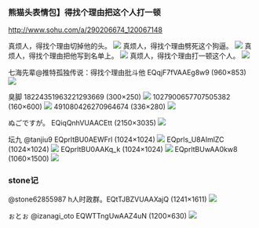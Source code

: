 ### 熊猫头表情包】得找个理由把这个人打一顿
http://www.sohu.com/a/290206674_120067148

真烦人，得找个理由切掉他的头。
![](http://5b0988e595225.cdn.sohucs.com/images/20190120/f78bcb15b3d24ba38c84741a31e6386e.jpeg)
真烦人，得找个理由劈死这个狗逼。
![](http://5b0988e595225.cdn.sohucs.com/images/20190120/c1dcb1ba1ee34c29a9e2471417289324.jpeg)
真烦人，得找个理由把他写到名单上。
![](http://5b0988e595225.cdn.sohucs.com/images/20190120/7aaf49c5846045b394ddcaf1a403269b.jpeg)
真烦人，得找个理由打一顿这个人。
![](http://5b0988e595225.cdn.sohucs.com/images/20190120/5690c01819db4281aa65d55984a3b41f.jpeg)

七海先辈@推特孤独传说：得找个理由批斗他
EQqjF7fVAAEg8w9 (960×853)
![](https://pbs.twimg.com/media/EQqjF7fVAAEg8w9?format=jpg&name=orig)

臭脚
18224351963221293669 (300×250)
![](https://tpc.googlesyndication.com/simgad/18224351963221293669?sqp=4sqPyQQ7QjkqNxABHQAAtEIgASgBMAk4A0DwkwlYAWBfcAKAAQGIAQGdAQAAgD-oAQGwAYCt4gS4AV_FAS2ynT4&rs=AOga4qm28hIH6lx1fGUN3w8YayCJhqxHUA)
1027900657707505382 (160×600)
![](https://tpc.googlesyndication.com/simgad/1027900657707505382?sqp=4sqPyQQ7QjkqNxABHQAAtEIgASgBMAk4A0DwkwlYAWBfcAKAAQGIAQGdAQAAgD-oAQGwAYCt4gS4AV_FAS2ynT4&rs=AOga4qncs15WB4RMz-uZ0oe8XlRP9Au88Q)
491080426270964674 (336×280)
![](https://tpc.googlesyndication.com/simgad/491080426270964674?sqp=4sqPyQQ7QjkqNxABHQAAtEIgASgBMAk4A0DwkwlYAWBfcAKAAQGIAQGdAQAAgD-oAQGwAYCt4gS4AV_FAS2ynT4&rs=AOga4qkrwDGqnQbVMSBXc334XOqZ0CBBlw)

ぬごですが。
EQiqQnhVUAACEtt (2150×3035)
![](https://pbs.twimg.com/media/EQiqQnhVUAACEtt?format=jpg&name=orig)

坛九
@tanjiu9
EQprltBU0AEWFrl (1024×1024)
![](https://pbs.twimg.com/media/EQprltBU0AEWFrl?format=jpg&name=orig)
EQprls_U8AImlZC (1024×1024)
![](https://pbs.twimg.com/media/EQprls_U8AImlZC?format=jpg&name=orig)
EQprltBU0AAKq_k (1024×1024)
![](https://pbs.twimg.com/media/EQprltBU0AAKq_k?format=jpg&name=orig)
EQprltBUwAA0kw8 (1060×1500)
![](https://pbs.twimg.com/media/EQprltBUwAA0kw8?format=jpg&name=orig)

### stone记
@stone62855987
h人时政群。EQtTJBZVUAAXajQ (1241×1611)
![](https://pbs.twimg.com/media/EQtTJBZVUAAXajQ?format=jpg&name=orig)

ぉとぉ
@izanagi_oto
EQWTTngUwAAZ4uN (1200×630)
![](https://pbs.twimg.com/media/EQWTTngUwAAZ4uN?format=jpg&name=orig)
